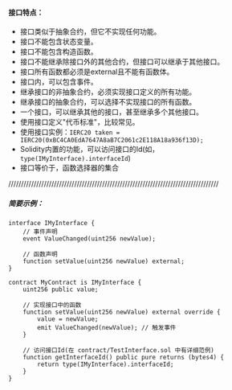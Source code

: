 
#### 接口特点：
- 接口类似于抽象合约，但它不实现任何功能。
- 接口不能包含状态变量。
- 接口不能包含构造函数。
- 接口不能继承除接口外的其他合约，但接口可以继承于其他接口。
- 接口所有函数都必须是external且不能有函数体。
- 接口内，可以包含事件。
- 继承接口的非抽象合约，必须实现接口定义的所有功能。
- 继承接口的抽象合约，可以选择不实现接口的所有函数。
- 一个接口，可以继承其他的接口，甚至继承多个其他接口。
- 使用接口定义"代币标准"，比较常见。
- 使用接口实例：```IERC20 taken = IERC20(0xBC4CA0EdA7647A8aB7C2061c2E118A18a936f13D); ```
- Solidity内置的功能，可以访问接口的Id(如，```type(IMyInterface).interfaceId```)
- 接口等价于，函数选择器的集合

///////////////////////////////////////////////////////////////////////////////////

##### 简要示例：
```
interface IMyInterface {
    // 事件声明
    event ValueChanged(uint256 newValue);

    // 函数声明
    function setValue(uint256 newValue) external;
}
```
```
contract MyContract is IMyInterface {
    uint256 public value;

    // 实现接口中的函数
    function setValue(uint256 newValue) external override {
        value = newValue;
        emit ValueChanged(newValue); // 触发事件
    }

    // 访问接口Id(在 contract/TestInterface.sol 中有详细范例)
    function getInterfaceId() public pure returns (bytes4) {
        return type(IMyInterface).interfaceId;
    }
}
```